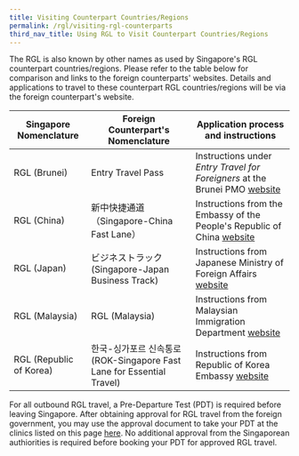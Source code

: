 ```yaml
---
title: Visiting Counterpart Countries/Regions
permalink: /rgl/visiting-rgl-counterparts
third_nav_title: Using RGL to Visit Counterpart Countries/Regions
---
```


The RGL is also known by other names as used by Singapore's RGL counterpart countries/regions. Please refer to the table below for comparison and links to the foreign counterparts' websites. Details and applications to travel to these counterpart RGL countries/regions will be via the foreign counterpart's website.

| Singapore Nomenclature |  Foreign Counterpart's Nomenclature  | Application process and instructions |
|------------------------|----------------------------|-------------------------------|
|RGL (Brunei)  |  Entry Travel Pass       | Instructions under *Entry Travel for Foreigners* at the Brunei PMO [website](http://www.pmo.gov.bn/travelportal/Home.aspx) |
|RGL (China)   | 新中快捷通道（Singapore-China Fast Lane）   |Instructions from the Embassy of the People's Republic of China [website](http://www.chinaembassay.org.sg/eng/Isfw/fhqz/)|
|RGL (Japan) |    ビジネストラック (Singapore-Japan Business Track)  |  Instructions from Japanese Ministry of Foreign Affairs [website](https://www.mofa.go.jp/ca/cp/page22e_000925.html) |
|RGL (Malaysia)   |   RGL (Malaysia)    |   Instructions from Malaysian Immigration Department [website](https://www.imi.gov.my/portal2017/index.php/ms/sumber-dan-arkib/pengumuman/1833-malaysia-singapore-border-crossing-arrangement.html)         |
|RGL (Republic of Korea)  | 한국-싱가포르 신속통로 (ROK-Singapore Fast Lane for Essential Travel) |  Instructions from Republic of Korea Embassy [website](http://overseas.mofa.go.kr/sg-en/brd/m_2435/view.do?seq=761275)   |

For all outbound RGL travel, a Pre-Departure Test (PDT) is required before leaving Singapore. After obtaining approval for RGL travel from the foreign government, you may use the approval document to take your PDT at the clinics listed on this page [here](/pre-departure-test). No additional approval from the Singaporean authiorities is required before booking your PDT for approved RGL travel.
